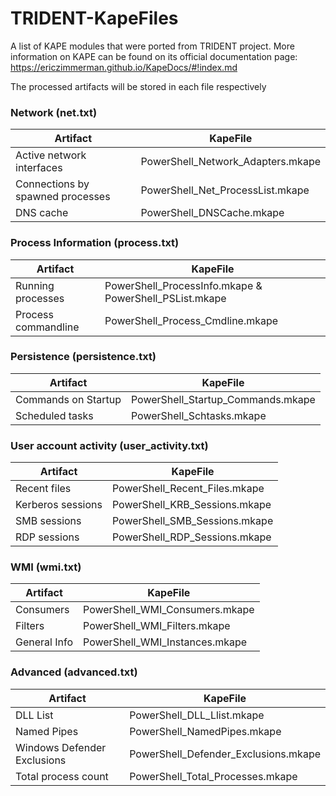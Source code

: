 # TRIDENT-KapeFiles
A list of KAPE modules that were ported from TRIDENT project. More information on KAPE can be found on its official documentation page: https://ericzimmerman.github.io/KapeDocs/#!index.md

The processed artifacts will be stored in each file respectively
### Network (net.txt)
| Artifact | KapeFile |
| --- | --- |
| Active network interfaces | PowerShell_Network_Adapters.mkape |
| Connections by spawned processes | PowerShell_Net_ProcessList.mkape |
| DNS cache | PowerShell_DNSCache.mkape | 


### Process Information (process.txt)
| Artifact | KapeFile |
| --- | --- |
| Running processes | PowerShell_ProcessInfo.mkape & PowerShell_PSList.mkape |
| Process commandline | PowerShell_Process_Cmdline.mkape |

### Persistence (persistence.txt)
| Artifact | KapeFile |
| --- | --- |
| Commands on Startup | PowerShell_Startup_Commands.mkape |
| Scheduled tasks | PowerShell_Schtasks.mkape |

### User account activity (user_activity.txt)
| Artifact | KapeFile |
| --- | --- |
| Recent files | PowerShell_Recent_Files.mkape |
| Kerberos sessions | PowerShell_KRB_Sessions.mkape |
| SMB sessions | PowerShell_SMB_Sessions.mkape
| RDP sessions | PowerShell_RDP_Sessions.mkape |

### WMI (wmi.txt)
| Artifact | KapeFile |
| --- | --- |
| Consumers | PowerShell_WMI_Consumers.mkape
| Filters | PowerShell_WMI_Filters.mkape
| General Info | PowerShell_WMI_Instances.mkape

### Advanced (advanced.txt)
| Artifact | KapeFile |
| --- | --- |
| DLL List | PowerShell_DLL_Llist.mkape |
| Named Pipes | PowerShell_NamedPipes.mkape |
| Windows Defender Exclusions | PowerShell_Defender_Exclusions.mkape |
| Total process count | PowerShell_Total_Processes.mkape |







